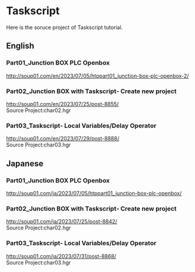 # Taskscript
Here is the soruce project of Taskscript tutorial.

## English
### Part01_Junction BOX PLC Openbox
http://soup01.com/en/2023/07/05/htppart01_junction-box-plc-openbox-2/

### Part02_Junction BOX with Taskscript‐ Create new project
http://soup01.com/en/2023/07/25/post-8855/ \
Source Project:char02.hgr

### Part03_Taskscript‐ Local Variables/Delay Operator
http://soup01.com/en/2023/07/29/post-8888/ \
Source Project:char03.hgr

## Japanese
### Part01_Junction BOX PLC Openbox
http://soup01.com/ja/2023/07/05/htppart01_junction-box-plc-openbox/

### Part02_Junction BOX with Taskscript‐ Create new project
http://soup01.com/ja/2023/07/25/post-8842/ \
Source Project:char02.hgr

### Part03_Taskscript‐ Local Variables/Delay Operator
http://soup01.com/ja/2023/07/31/post-8868/ \
Source Project:char03.hgr
